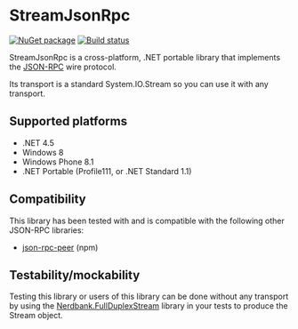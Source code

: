 StreamJsonRpc
===============

[![NuGet package](https://img.shields.io/nuget/v/StreamJsonRpc.svg)](https://nuget.org/packages/StreamJsonRpc)
[![Build status](https://ci.appveyor.com/api/projects/status/3qckpo5perk9r83j/branch/master?svg=true)](https://ci.appveyor.com/project/AArnott/vs-streamjsonrpc/branch/master)

StreamJsonRpc is a cross-platform, .NET portable library that implements the
[JSON-RPC][JSONRPC] wire protocol.

Its transport is a standard System.IO.Stream so you can use it with any transport.

## Supported platforms

* .NET 4.5
* Windows 8
* Windows Phone 8.1
* .NET Portable (Profile111, or .NET Standard 1.1)

## Compatibility  

This library has been tested with and is compatible with the following other
JSON-RPC libraries:

* [json-rpc-peer][json-rpc-peer] (npm)

## Testability/mockability

Testing this library or users of this library can be done without any transport
by using the [Nerdbank.FullDuplexStream][FullDuplexStream] library in your tests
to produce the Stream object.

[JSONRPC]: http://json-rpc.org/
[json-rpc-peer]: https://www.npmjs.com/package/json-rpc-peer
[FullDuplexStream]: https://www.nuget.org/packages/nerdbank.fullduplexstream
